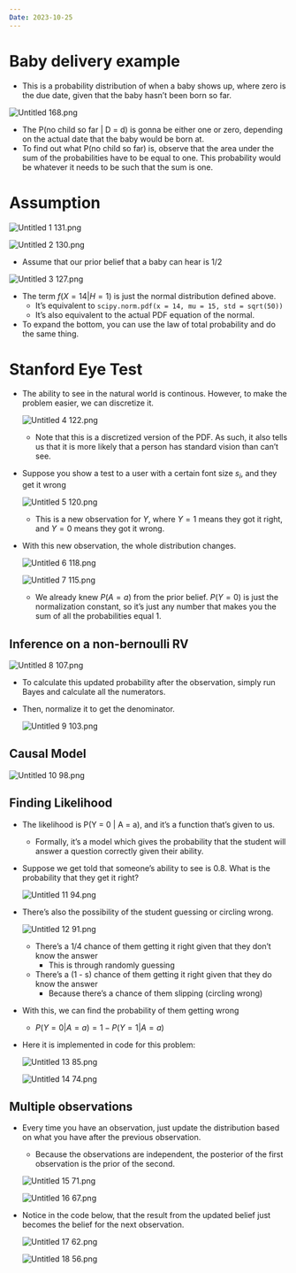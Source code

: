 ```yaml
---
Date: 2023-10-25
---
```

# Baby delivery example

- This is a probability distribution of when a baby shows up, where zero is the due date, given that the baby hasn’t been born so far.

![Untitled 168.png](attachments/Untitled%20168.png)

- The P(no child so far | D = d) is gonna be either one or zero, depending on the actual date that the baby would be born at.
- To find out what P(no child so far) is, observe that the area under the sum of the probabilities have to be equal to one. This probability would be whatever it needs to be such that the sum is one.

# Assumption

![Untitled 1 131.png](attachments/Untitled%201%20131.png)

![Untitled 2 130.png](attachments/Untitled%202%20130.png)

- Assume that our prior belief that a baby can hear is 1/2

![Untitled 3 127.png](attachments/Untitled%203%20127.png)

- The term $f(X = 14 | H = 1)$﻿ is just the normal distribution defined above.
    - It’s equivalent to `scipy.norm.pdf(x = 14, mu = 15, std = sqrt(50))`
    - It’s also equivalent to the actual PDF equation of the normal.
- To expand the bottom, you can use the law of total probability and do the same thing.

# Stanford Eye Test

- The ability to see in the natural world is continous. However, to make the problem easier, we can discretize it.
    
    ![Untitled 4 122.png](attachments/Untitled%204%20122.png)
    
    - Note that this is a discretized version of the PDF. As such, it also tells us that it is more likely that a person has standard vision than can’t see.
- Suppose you show a test to a user with a certain font size $s_i$﻿, and they get it wrong
    
    ![Untitled 5 120.png](attachments/Untitled%205%20120.png)
    
    - This is a new observation for $Y$﻿, where $Y = 1$﻿ means they got it right, and $Y = 0$﻿ means they got it wrong.
- With this new observation, the whole distribution changes.
    
    ![Untitled 6 118.png](attachments/Untitled%206%20118.png)
    
    ![Untitled 7 115.png](attachments/Untitled%207%20115.png)
    
    - We already knew $P(A = a)$﻿ from the prior belief. $P(Y = 0)$﻿ is just the normalization constant, so it’s just any number that makes you the sum of all the probabilities equal 1.

## Inference on a non-bernoulli RV

![Untitled 8 107.png](attachments/Untitled%208%20107.png)

- To calculate this updated probability after the observation, simply run Bayes and calculate all the numerators.
- Then, normalize it to get the denominator.
    
    ![Untitled 9 103.png](attachments/Untitled%209%20103.png)
    

## Causal Model

![Untitled 10 98.png](attachments/Untitled%2010%2098.png)

## Finding Likelihood

- The likelihood is P(Y = 0 | A = a), and it’s a function that’s given to us.
    - Formally, it’s a model which gives the probability that the student will answer a question correctly given their ability.
- Suppose we get told that someone’s ability to see is 0.8. What is the probability that they get it right?
    
    ![Untitled 11 94.png](attachments/Untitled%2011%2094.png)
    
- There’s also the possibility of the student guessing or circling wrong.
    
    ![Untitled 12 91.png](attachments/Untitled%2012%2091.png)
    
    - There’s a 1/4 chance of them getting it right given that they don’t know the answer
        - This is through randomly guessing
    - There’s a (1 - s) chance of them getting it right given that they do know the answer
        - Because there’s a chance of them slipping (circling wrong)
- With this, we can find the probability of them getting wrong
    - $P(Y = 0 | A = a) = 1 - P(Y = 1 | A = a)$﻿
- Here it is implemented in code for this problem:
    
    ![Untitled 13 85.png](attachments/Untitled%2013%2085.png)
    
    ![Untitled 14 74.png](attachments/Untitled%2014%2074.png)
    

## Multiple observations

- Every time you have an observation, just update the distribution based on what you have after the previous observation.
    
    - Because the observations are independent, the posterior of the first observation is the prior of the second.
    
    ![Untitled 15 71.png](attachments/Untitled%2015%2071.png)
    
    ![Untitled 16 67.png](attachments/Untitled%2016%2067.png)
    
- Notice in the code below, that the result from the updated belief just becomes the belief for the next observation.
    
    ![Untitled 17 62.png](attachments/Untitled%2017%2062.png)
    
    ![Untitled 18 56.png](attachments/Untitled%2018%2056.png)
